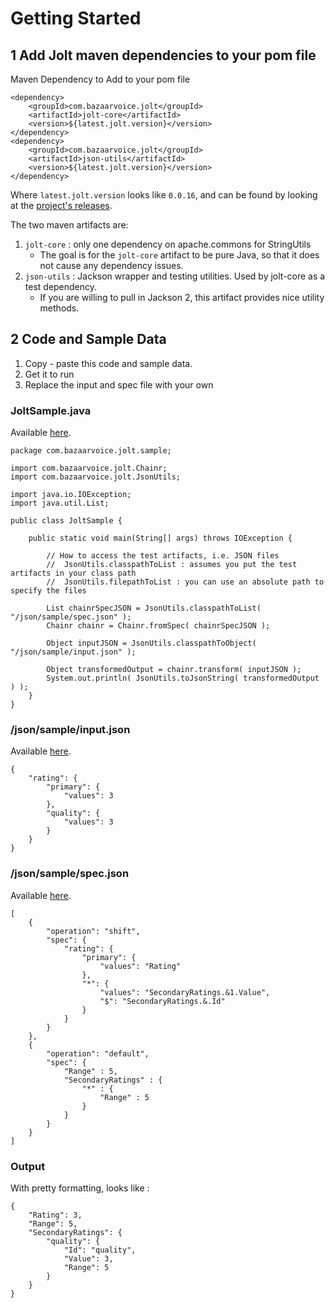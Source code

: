 # Getting Started

## 1 Add Jolt maven dependencies to your pom file

Maven Dependency to Add to your pom file
```
<dependency>
    <groupId>com.bazaarvoice.jolt</groupId>
    <artifactId>jolt-core</artifactId>
    <version>${latest.jolt.version}</version>
</dependency>
<dependency>
    <groupId>com.bazaarvoice.jolt</groupId>
    <artifactId>json-utils</artifactId>
    <version>${latest.jolt.version}</version>
</dependency>
```

Where `latest.jolt.version` looks like `0.0.16`, and can be found by looking at the [project's releases](https://github.com/bazaarvoice/jolt/releases).

The two maven artifacts are:

1. `jolt-core` : only one dependency on apache.commons for StringUtils
    * The goal is for the `jolt-core` artifact to be pure Java, so that it does not cause any dependency issues.
2. `json-utils` : Jackson wrapper and testing utilities.   Used by jolt-core as a test dependency.
    * If you are willing to pull in Jackson 2, this artifact provides nice utility methods.


## 2 Code and Sample Data

1. Copy - paste this code and sample data.
2. Get it to run
3. Replace the input and spec file with your own

### JoltSample.java

Available [here](https://github.com/bazaarvoice/jolt/tree/master/jolt-core/src/test/java/com/bazaarvoice/jolt/sample/JoltSample.java).

    package com.bazaarvoice.jolt.sample;

    import com.bazaarvoice.jolt.Chainr;
    import com.bazaarvoice.jolt.JsonUtils;

    import java.io.IOException;
    import java.util.List;

    public class JoltSample {

        public static void main(String[] args) throws IOException {

            // How to access the test artifacts, i.e. JSON files
            //  JsonUtils.classpathToList : assumes you put the test artifacts in your class path
            //  JsonUtils.filepathToList : you can use an absolute path to specify the files
            
            List chainrSpecJSON = JsonUtils.classpathToList( "/json/sample/spec.json" );
            Chainr chainr = Chainr.fromSpec( chainrSpecJSON );

            Object inputJSON = JsonUtils.classpathToObject( "/json/sample/input.json" );

            Object transformedOutput = chainr.transform( inputJSON );
            System.out.println( JsonUtils.toJsonString( transformedOutput ) );
        }
    }

### /json/sample/input.json
Available [here](https://github.com/bazaarvoice/jolt/tree/master/jolt-core/src/test/resources/json/sample/input.json).

    {
        "rating": {
            "primary": {
                "values": 3
            },
            "quality": {
                "values": 3
            }
        }
    }

### /json/sample/spec.json
Available [here](https://github.com/bazaarvoice/jolt/tree/master/jolt-core/src/test/resources/json/sample/spec.json).

    [
        {
            "operation": "shift",
            "spec": {
                "rating": {
                    "primary": {
                        "values": "Rating"
                    },
                    "*": {
                        "values": "SecondaryRatings.&1.Value",
                        "$": "SecondaryRatings.&.Id"
                    }
                }
            }
        },
        {
            "operation": "default",
            "spec": {
                "Range" : 5,
                "SecondaryRatings" : {
                    "*" : {
                        "Range" : 5
                    }
                }
            }
        }
    ]

### Output

With pretty formatting, looks like :

    {
        "Rating": 3,
        "Range": 5,
        "SecondaryRatings": {
            "quality": {
                "Id": "quality",
                "Value": 3,
                "Range": 5
            }
        }
    }
